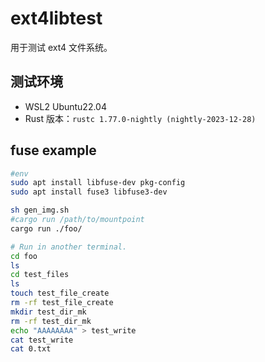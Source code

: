 # ext4libtest

用于测试 ext4 文件系统。

## 测试环境

- WSL2 Ubuntu22.04
- Rust 版本：`rustc 1.77.0-nightly (nightly-2023-12-28)`

## fuse example

```sh
#env
sudo apt install libfuse-dev pkg-config
sudo apt install fuse3 libfuse3-dev
```

```sh
sh gen_img.sh
#cargo run /path/to/mountpoint
cargo run ./foo/
```

```sh
# Run in another terminal.
cd foo
ls
cd test_files
ls
touch test_file_create
rm -rf test_file_create
mkdir test_dir_mk
rm -rf test_dir_mk
echo "AAAAAAAA" > test_write
cat test_write
cat 0.txt
```
